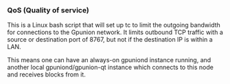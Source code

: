 ### QoS (Quality of service) ###

This is a Linux bash script that will set up tc to limit the outgoing bandwidth for connections to the Gpunion network. It limits outbound TCP traffic with a source or destination port of 8767, but not if the destination IP is within a LAN.

This means one can have an always-on gpuniond instance running, and another local gpuniond/gpunion-qt instance which connects to this node and receives blocks from it.
